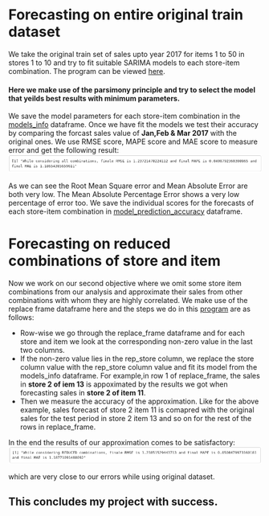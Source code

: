 # Forecasting on entire original train dataset
We take the original train set of sales upto year 2017 for items 1 to 50 in stores 1 to 10 and try to fit suitable SARIMA models to each store-item combination.
The program can be viewed [here](https://github.com/Aviator16/Store-Item-Demand-analysis/blob/main/Forecasting/6_%20forecasting%20on%20entire%20original%20dataset.R).

#### Here we make use of the parsimony principle and try to select the model that yeilds best results with minimum parameters.

We save the model parameters for each store-item combination in the [models_info](https://github.com/Aviator16/Store-Item-Demand-analysis/blob/main/Forecasting/models_info_final.csv) dataframe.
Once we have fit the models we test their accuracy by comparing the forcast sales value of **Jan,Feb & Mar 2017** with the original ones. We use RMSE score, MAPE score and MAE score to measure error and get the following result:
![pic1](https://raw.githubusercontent.com/Aviator16/Store-Item-Demand-analysis/main/Images/1%20NB5.png)

As we can see the Root Mean Square error and Mean Absolute Error are both very low. The Mean Absolute Percentage Error shows a very low percentage of error too.
We save the individual scores for the forecasts of each store-item combination in [model_prediction_accuracy](https://github.com/Aviator16/Store-Item-Demand-analysis/blob/main/Forecasting/pred_accu_info_final.csv) dataframe.

# Forecasting on reduced combinations of store and item
Now we work on our second objective where we omit some store item combinations from our analysis and approximate their sales from other combinations with whom they are highly correlated.
We make use of the replace frame dataframe here and the steps we do in this [program](https://github.com/Aviator16/Store-Item-Demand-analysis/blob/main/Forecasting/7_%20Reduced%20combinations%20analysis.R) are as follows:
* Row-wise we go through the replace_frame dataframe and for each store and item we look at the corresponding non-zero value in the last two columns.
* If the non-zero value lies in the rep_store column, we replace the store column value with the rep_store column value and fit its model from the models_info dataframe.
For example,in row 1 of replace_frame, the sales in **store 2 of iem 13** is appoximated by the results we got when forecasting sales in **store 2 of item 11**.
* Then we measure the accuracy of the approximation. Like for the above example, sales forecast of store 2 item 11 is comapred with the original sales for the test period in store 2 item 13 and so on for the rest of the rows in replace_frame.

In the end the results of our approximation comes to be satisfactory:
![pic2](https://raw.githubusercontent.com/Aviator16/Store-Item-Demand-analysis/main/Images/2%20NB5.png)

which are very close to our errors while using original dataset.

## This concludes my project with success.
